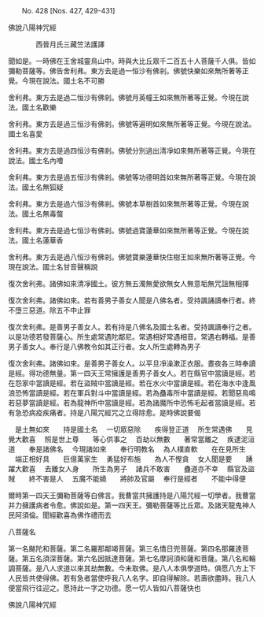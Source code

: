 ﻿　　No. 428 [Nos. 427, 429-431]

佛說八陽神咒經

　　　　西晉月氏三藏竺法護譯


聞如是。一時佛在王舍城靈鳥山中。時與大比丘眾千二百五十人菩薩千人俱。皆如彌勒菩薩等。佛告舍利弗。東方去是過一恒沙有佛剎。佛號快樂如來無所著等正覺。今現在說法。國土名不可勝

舍利弗。東方去是過二恒沙有佛剎。佛號月英幢王如來無所著等正覺。今現在說法。國土名歡樂

舍利弗。東方去是過三恒沙有佛剎。佛號等遍明如來無所著等正覺。今現在說法。國土名喜愛

舍利弗。東方去是過四恒沙有佛剎。佛號分別過出清凈如來無所著等正覺。今現在說法。國土名內噲

舍利弗。東方去是過五恒沙有佛剎。佛號等功德明首如來無所著等正覺。今現在說法。國土名無狐疑

舍利弗。東方去是過六恒沙有佛剎。佛號本草樹首如來無所著等正覺。今現在說法。國土名無毒螫

舍利弗。東方去是過七恒沙有佛剎。佛號過寶蓮華如來無所著等正覺。今現在說法。國土名蓮華香

舍利弗。東方去是過八恒沙有佛剎。佛號寶樂蓮華快住樹王如來無所著等正覺。今現在說法。國土名甘音聲稱說

復次舍利弗。諸佛如來清凈國土。彼方無五濁無愛欲無女人無意垢無咒詛無相擇

復次舍利弗。諸佛如來。若有善男子善女人聞是八佛名者。受持諷誦讀奉行者。終不墮三惡道。除五不中止罪

復次舍利弗。是善男子善女人。若有持是八佛名及國土名者。受持諷讀奉行之者。以是功德若發菩薩心。所生處常遇陀鄰尼。常遇相好常遇相音。常遇右轉福。是善男子善女人。奉行是八佛教令如其正行者。女人所生處轉為男子

復次舍利弗。諸佛如來。是善男子善女人。以平旦凈澡漱正衣服。晝夜各三時奉讀是經。得功德無量。第一四天王常擁護是善男子善女人。若在縣官中當讀是經。若在怨家中當讀是經。若在盜賊中當讀是經。若在水火中當讀是經。若在海水中逢風浪恐怖當讀是經。若在軍兵對斗中當讀是經。若為蠱毒所中當讀是經。若聞惡鳥鳴若惡夢當讀是經。若為龍神所中當讀是經。若為諸魔所中恐怖毛起者當讀是經。若有急恐病疫疾痛者。持是八陽咒經咒之立得除愈。是時佛說要偈

　是土無如來　　持是國土名
　一切眾惡除　　疾得登正道
　所生常遇佛　　見覺大歡喜
　照是世上尊　　等心供事之
　百劫以無數　　著常當離之
　疾逮泥洹道　　奉是諸佛名
　今現諸如來　　奉行明教名
　為人樸直軟　　在在見所生
　端正相好具　　巨億萬家生
　勇猛好布施　　為人不慳貪
　女人聞是要　　踴躍大歡喜
　去離女人身　　所生為男子
　諸兵不敢害　　蠱道亦不幸
　縣官及盜賊　　終不害是人
　五魔不能嬈　　將帥及官屬
　奉行是經者　　不能中得便　

爾時第一四天王彌勒菩薩等白佛言。我曹當共擁護持是八陽咒經一切學者。我曹當并力擁護病者令愈。佛說如是。第一四天王。彌勒菩薩等比丘眾。及諸天龍鬼神人民阿須倫。聞經歡喜為佛作禮而去

八菩薩名

第一名颰陀和菩薩。第二名羅那鄰竭菩薩。第三名憍日兜菩薩。第四名那羅達菩薩。第五名須深菩薩。第六名因抵達菩薩。第七名摩訶須和薩和菩薩。第八名和輪調菩薩。是八人求道以來其劫無數。今未取佛。是八人本俱學道時。俱愿八方上下人民皆共使得佛。若有急者當使呼我八人名字。即自得解除。若壽欲盡時。我八人便當飛行往迎之。愿持此一字之功德。愿一切人皆如八菩薩快也

佛說八陽神咒經
